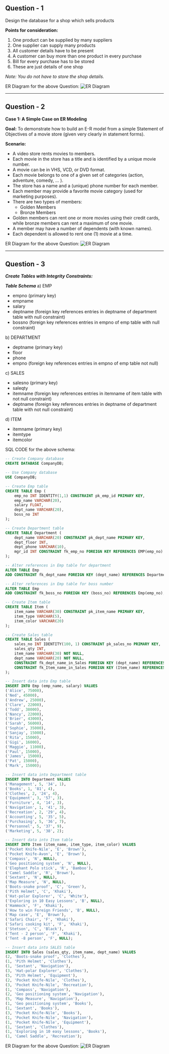 ## Question - 1

Design the database for a shop which sells products

**Points for consideration:**
1. One product can be supplied by many suppliers
2. One supplier can supply many products
3. All customer details have to be present
4. A customer can buy more than one product in every purchase
5. Bill for every purchase has to be stored
6. These are just details of one shop

*Note: You do not have to store the shop details.*

ER Diagram for the above Question:
![ER Diagram](Day-15/Task/ShopDB_ERD.png)

---

## Question - 2

**Case 1: A Simple Case on ER Modeling**

**Goal:** To demonstrate how to build an E-R model from a simple Statement of Objectives of a movie store (given very clearly in statement forms).

**Scenario:**
- A video store rents movies to members.
- Each movie in the store has a title and is identified by a unique movie number.
- A movie can be in VHS, VCD, or DVD format.
- Each movie belongs to one of a given set of categories (action, adventure, comedy, ... ).
- The store has a name and a (unique) phone number for each member.
- Each member may provide a favorite movie category (used for marketing purposes).
- There are two types of members:
  - Golden Members
  - Bronze Members
- Golden members can rent one or more movies using their credit cards, while bronze members can rent a maximum of one movie.
- A member may have a number of dependents (with known names).
- Each dependent is allowed to rent one (1) movie at a time.

ER Diagram for the above Question:
![ER Diagram](Day-15/Task/VideoStoreDB_ERD.png)

---

## Question - 3

***Create Tables with Integrity Constraints:***

***Table Schema***
a) EMP
- empno (primary key)
- empname
- salary
- deptname (foreign key references entries in deptname of department table with null constraint)
- bossno (foreign key references entries in empno of emp table with null constraint)

b) DEPARTMENT
- deptname (primary key)
- floor
- phone
- empno (foreign key references entries in empno of emp table not null)

c) SALES
- salesno (primary key)
- saleqty
- itemname (foreign key references entries in itemname of item table with not null constraint)
- deptname (foreign key references entries in deptname of department table with not null constraint)

d) ITEM
- itemname (primary key)
- itemtype
- itemcolor

SQL CODE for the above schema:

```sql
-- Create Company database
CREATE DATABASE CompanyDB;

-- Use Company database
USE CompanyDB;

-- Create Emp table
CREATE TABLE Emp (
    emp_no INT IDENTITY(1,1) CONSTRAINT pk_emp_id PRIMARY KEY,
    emp_name VARCHAR(20),
    salary FLOAT,
    dept_name VARCHAR(20),
    boss_no INT
);

-- Create Department table
CREATE TABLE Department (
    dept_name VARCHAR(20) CONSTRAINT pk_dept_name PRIMARY KEY,
    dept_floor INT,
    dept_phone VARCHAR(10),
    mgr_id INT CONSTRAINT fk_emp_no FOREIGN KEY REFERENCES EMP(emp_no) NOT NULL
);

-- Alter references in Emp table for department
ALTER TABLE Emp 
ADD CONSTRAINT fk_dept_name FOREIGN KEY (dept_name) REFERENCES Department(dept_name);

-- Alter references in Emp table for boss number
ALTER TABLE Emp
ADD CONSTRAINT fk_boss_no FOREIGN KEY (boss_no) REFERENCES Emp(emp_no);

-- Create Item table
CREATE TABLE Item (
    item_name VARCHAR(30) CONSTRAINT pk_item_name PRIMARY KEY,
    item_type VARCHAR(5), 
    item_color VARCHAR(20)
);

-- Create Sales table
CREATE TABLE Sales (
    sales_no INT IDENTITY(100, 1) CONSTRAINT pk_sales_no PRIMARY KEY,
    sales_qty INT,
    item_name VARCHAR(30) NOT NULL,
    dept_name VARCHAR(20) NOT NULL,
    CONSTRAINT fk_dept_name_in_Sales FOREIGN KEY (dept_name) REFERENCES Department(dept_Name),
    CONSTRAINT fk_Item_name_in_Sales FOREIGN KEY (Item_name) REFERENCES Item(item_name)
);

-- Insert data into Emp table 
INSERT INTO Emp (emp_name, salary) VALUES 
('Alice', 75000),
('Ned', 45000),
('Andrew', 25000),
('Clare', 22000),
('Todd', 38000),
('Nancy', 22000),
('Brier', 43000),
('Sarah', 56000),
('Sophie', 35000),
('Sanjay', 15000),
('Rita', 15000),
('Gigi', 16000),
('Maggie', 11000),
('Paul', 15000),
('James', 15000),
('Pat', 15000),
('Mark', 15000);

-- Insert data into Department table
INSERT INTO Department VALUES
('Management', 5, '34', 1),
('Books', 1, '81', 4),
('Clothes', 2, '24', 4),
('Equipment', 3, '57', 3),
('Furniture', 4, '14', 3),
('Navigation', 1, '41', 3),
('Recreation', 2, '29', 4),
('Accounting', 5, '35', 5),
('Purchasing', 5, '36', 7),
('Personnel', 5, '37', 9),
('Marketing', 5, '38', 2);

-- Insert data into Item table
INSERT INTO Item (item_name, item_type, item_color) VALUES
('Pocket Knife-Nile', 'E', 'Brown'),
('Pocket Knife-Avon', 'E', 'Brown'),
('Compass', 'N', NULL),
('Geo positioning system', 'N', NULL),
('Elephant Polo stick', 'R', 'Bamboo'),
('Camel Saddle', 'R', 'Brown'),
('Sextant', 'N', NULL),
('Map Measure', 'N', NULL),
('Boots-snake proof', 'C', 'Green'),
('Pith Helmet', 'C', 'Khaki'),
('Hat-polar Explorer', 'C', 'White'),
('Exploring in 10 Easy Lessons', 'B', NULL),
('Hammock', 'F', 'Khaki'),
('How to win Foreign Friends', 'B', NULL),
('Map case', 'E', 'Brown'),
('Safari Chair', 'F', 'Khaki'),
('Safari cooking kit', 'F', 'Khaki'),
('Stetson', 'C', 'Black'),
('Tent - 2 person', 'F', 'Khaki'),
('Tent -8 person', 'F', NULL);

-- Insert data into SALES table
INSERT INTO Sales (sales_qty, item_name, dept_name) VALUES
(2, 'Boots-snake proof', 'Clothes'),
(1, 'Pith Helmet', 'Clothes'),
(1, 'Sextant', 'Navigation'),
(3, 'Hat-polar Explorer', 'Clothes'),
(5, 'Pith Helmet', 'Equipment'),
(2, 'Pocket Knife-Nile', 'Clothes'),
(3, 'Pocket Knife-Nile', 'Recreation'),
(1, 'Compass', 'Navigation'),
(2, 'Geo positioning system', 'Navigation'),
(5, 'Map Measure', 'Navigation'),
(1, 'Geo positioning system', 'Books'),
(1, 'Sextant', 'Books'),
(3, 'Pocket Knife-Nile', 'Books'),
(1, 'Pocket Knife-Nile', 'Navigation'),
(1, 'Pocket Knife-Nile', 'Equipment'),
(1, 'Sextant', 'Clothes'),
(1, 'Exploring in 10 easy lessons', 'Books'),
(1, 'Camel Saddle', 'Recreation');
```

ER Diagram for the above Question:
![ER Diagram](Day-15/Task/CompanyDB_ERD.png)
